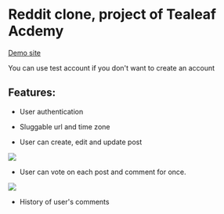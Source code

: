 # Reddit clone, project of Tealeaf Acdemy

[Demo site](https://stormy-citadel-82498.herokuapp.com)

You can use test account if you don't want to create an account

## Features:
- User authentication

- Sluggable url and time zone

- User can create, edit and update post

![](http://www.createyourownlives.com/wp-content/uploads/user-can-create-post.gif)

- User can vote on each post and comment for once.

![](http://www.createyourownlives.com/wp-content/uploads/user-can-only-vote-once.gif)

- History of user's comments
